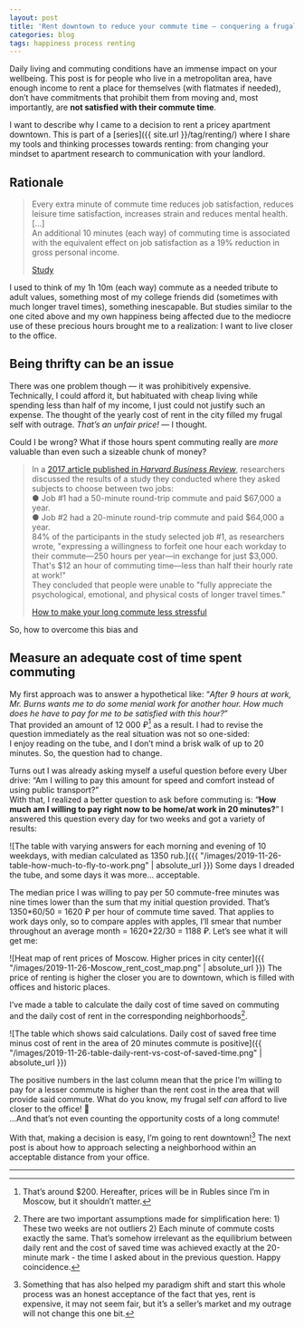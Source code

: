 ```yaml
---
layout: post
title: 'Rent downtown to reduce your commute time — conquering a frugal mindset'
categories: blog
tags: happiness process renting
---
```


Daily living and commuting conditions have an immense impact on your wellbeing. This post is for people who live in a metropolitan area, have enough income to rent a place for themselves (with flatmates if needed), don’t have commitments that prohibit them from moving and, most importantly, are **not satisfied with their commute time**.   

I want to describe why I came to a decision to rent a pricey apartment downtown. This is part of a [series]({{ site.url }}/tag/renting/) where I share my tools and thinking processes towards renting: from changing your mindset to apartment research to communication with your landlord.  

## Rationale

> Every extra minute of commute time reduces job satisfaction, reduces leisure time satisfaction, increases strain and reduces mental health.  
> [...]  
> An additional 10 minutes (each way) of commuting time is associated with the equivalent effect on job satisfaction as a 19% reduction in gross personal income.  
>  
> [Study](https://travelbehaviour.files.wordpress.com/2017/10/caw-summaryreport-onlineedition.pdf)

I used to think of my 1h 10m (each way) commute as a needed tribute to adult values, something most of my college friends did (sometimes with much longer travel times), something inescapable. But studies similar to the one cited above and my own happiness being affected due to the mediocre use of these precious hours brought me to a realization: I want to live closer to the office.  

## Being thrifty can be an issue

There was one problem though — it was prohibitively expensive. Technically, I could afford it, but habituated with cheap living while spending less than half of my income, I just could not justify such an expense. The thought of the yearly cost of rent in the city filled my frugal self with outrage. _That’s an unfair price!_ — I thought.

Could I be wrong? What if those hours spent commuting really are _more_ valuable than even such a sizeable chunk of money?

> In a [2017 article published in _Harvard Business Review_](https://hbr.org/2017/05/reclaim-your-commute), researchers discussed the results of a study they conducted where they asked subjects to choose between two jobs:  
> ●	Job #1 had a 50-minute round-trip commute and paid $67,000 a year.  
> ●	Job #2 had a 20-minute round-trip commute and paid $64,000 a year.  
> 84% of the participants in the study selected job #1, as researchers wrote, "expressing a willingness to forfeit one hour each workday to their commute—250 hours per year—in exchange for just $3,000. That's $12 an hour of commuting time—less than half their hourly rate at work!"  
> They concluded that people were unable to "fully appreciate the psychological, emotional, and physical costs of longer travel times."  
>  
> [How to make your long commute less stressful](https://www.fastcompany.com/90381845/how-to-make-your-long-commute-less-stressful)

So, how to overcome this bias and  

## Measure an adequate cost of time spent commuting

My first approach was to answer a hypothetical like: “_After 9 hours at work, Mr. Burns wants me to do some menial work for another hour. How much does he have to pay for me to be satisfied with this hour?_”  
That provided an amount of 12 000 ₽[^1] as a result. I had to revise the question immediately as the real situation was not so one-sided:  
I enjoy reading on the tube, and I don’t mind a brisk walk of up to 20 minutes. So, the question had to change.  

Turns out I was already asking myself a useful question before every Uber drive: “Am I willing to pay this amount for speed and comfort instead of using public transport?”   
With that, I realized a better question to ask before commuting is: “**How much am I willing to pay right now to be home/at work in 20 minutes?**” I answered this question every day for two weeks and got a variety of results:  

![The table with varying answers for each morning and evening of 10 weekdays, with median calculated as 1350 rub.]({{ "/images/2019-11-26-table-how-much-to-fly-to-work.png" | absolute_url }})
Some days I dreaded the tube, and some days it was more… acceptable.  

The median price I was willing to pay per 50 commute-free minutes was nine times lower than the sum that my initial question provided. That’s 1350\*60/50 = 1620 ₽ per hour of commute time saved. That applies to work days only, so to compare apples with apples, I’ll smear that number throughout an average month = 1620\*22/30 = 1188 ₽. Let’s see what it will get me:

![Heat map of rent prices of Moscow. Higher prices in city center]({{ "/images/2019-11-26-Moscow_rent_cost_map.png" | absolute_url }})
The price of renting is higher the closer you are to downtown, which is filled with offices and historic places.

I’ve made a table to calculate the daily cost of time saved on commuting and the daily cost of rent in the corresponding neighborhoods[^2].

![The table which shows said calculations. Daily cost of saved free time minus cost of rent in the area of 20 minutes commute is positive]({{ "/images/2019-11-26-table-daily-rent-vs-cost-of-saved-time.png" | absolute_url }})

The positive numbers in the last column mean that the price I’m willing to pay for a lesser commute is higher than the rent cost in the area that will provide said commute. What do you know, my frugal self _can_ afford to live closer to the office! :tada:  
…And that’s not even counting the opportunity costs of a long commute!

With that, making a decision is easy, I’m going to rent downtown![^3] The next post is about how to approach selecting a neighborhood within an acceptable distance from your office.

-----

[^1]: That’s around $200. Hereafter, prices will be in Rubles since I’m in Moscow, but it shouldn’t matter. 
[^2]: There are two important assumptions made for simplification here: 1) These two weeks are not outliers 2) Each minute of commute costs exactly the same. That’s somehow irrelevant as the equilibrium between daily rent and the cost of saved time was achieved exactly at the 20-minute mark - the time I asked about in the previous question. Happy coincidence. 
[^3]: Something that has also helped my paradigm shift and start this whole process was an honest acceptance of the fact that yes, rent is expensive, it may not seem fair, but it’s a seller’s market and my outrage will not change this one bit. 